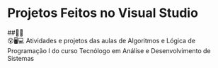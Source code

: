 # Projetos Feitos no Visual Studio 
##👨‍💻<br>😵🖥💻
  Atividades e projetos das aulas de Algoritmos e Lógica de Programação I do curso Tecnólogo em Análise e Desenvolvimento de Sistemas

